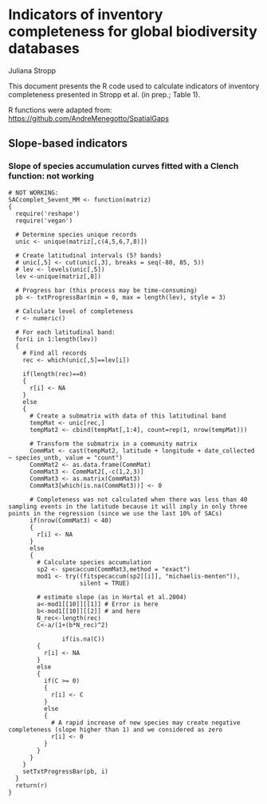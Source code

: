 # Indicators of inventory completeness for global biodiversity databases
Juliana Stropp<br/>

This document presents the R code used to calculate indicators of inventory completeness presented in Stropp et al. (in prep.; Table 1).<br/>

R functions were adapted from: https://github.com/AndreMenegotto/SpatialGaps

## Slope-based indicators
### Slope of species accumulation curves fitted with a Clench function: not working


```
# NOT WORKING:
SACcomplet_Sevent_MM <- function(matriz)
{
  require('reshape')
  require('vegan')
  
  # Determine species unique records
  unic <- unique(matriz[,c(4,5,6,7,8)])
  
  # Create latitudinal intervals (5? bands)
  # unic[,5] <- cut(unic[,3], breaks = seq(-80, 85, 5))
  # lev <- levels(unic[,5])
  lev <-unique(matriz[,8])
  
  # Progress bar (this process may be time-consuming)
  pb <- txtProgressBar(min = 0, max = length(lev), style = 3)
  
  # Calculate level of completeness
  r <- numeric()
  
  # For each latitudinal band:
  for(i in 1:length(lev))
  {
    # Find all records
    rec <- which(unic[,5]==lev[i])
    
    if(length(rec)==0)
    {
      r[i] <- NA
    }
    else
    {
      # Create a submatrix with data of this latitudinal band
      tempMat <- unic[rec,]
      tempMat2 <- cbind(tempMat[,1:4], count=rep(1, nrow(tempMat)))
      
      # Transform the submatrix in a community matrix
      CommMat <- cast(tempMat2, latitude + longitude + date_collected ~ species_untb, value = "count")
      CommMat2 <- as.data.frame(CommMat)
      CommMat3 <- CommMat2[,-c(1,2,3)]
      CommMat3 <- as.matrix(CommMat3)
      CommMat3[which(is.na(CommMat3))] <- 0
      
      # Completeness was not calculated when there was less than 40 sampling events in the latitude because it will imply in only three points in the regression (since we use the last 10% of SACs)
      if(nrow(CommMat3) < 40)
      {
        r[i] <- NA
      }
      else
      {
        # Calculate species accumulation
        sp2 <- specaccum(CommMat3,method = "exact")
        mod1 <- try((fitspecaccum(sp2[[i]], "michaelis-menten")),
                    silent = TRUE)
        
        # estimate slope (as in Hortal et al.2004)
        a<-mod1[[10]][[1]] # Error is here
        b<-mod1[[10]][[2]] # and here
        N_rec<-length(rec)
        C<-a/(1+(b*N_rec)^2)
        
               if(is.na(C))
        {
          r[i] <- NA
        }
        else
        {
          if(C >= 0)
          {
            r[i] <- C
          }
          else
          {
            # A rapid increase of new species may create negative completeness (slope higher than 1) and we considered as zero
            r[i] <- 0
          }
        }
      }
    }
    setTxtProgressBar(pb, i)
  }  
  return(r)
}

```
